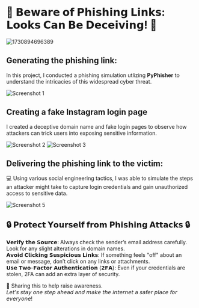 # 🚨 𝗕𝗲𝘄𝗮𝗿𝗲 𝗼𝗳 𝗣𝗵𝗶𝘀𝗵𝗶𝗻𝗴 𝗟𝗶𝗻𝗸𝘀: 𝗟𝗼𝗼𝗸𝘀 𝗖𝗮𝗻 𝗕𝗲 𝗗𝗲𝗰𝗲𝗶𝘃𝗶𝗻𝗴! 🚨

![1730894696389](https://github.com/user-attachments/assets/95fa036c-aea6-4e84-80d6-0b298657b119)

## Generating the phishing link:
In this project,  I conducted a phishing simulation utlizing **PyPhisher** to understand the intricacies of this widespread cyber threat.

![Screenshot 1](https://github.com/user-attachments/assets/f6db2709-0136-4e67-908e-80dd3a317b56)

## Creating a fake Instagram login page
I created a deceptive domain name and fake login pages to observe how attackers can trick users into exposing sensitive information.

![Screenshot 2](https://github.com/user-attachments/assets/03cbe1d2-5e1d-4c36-897d-fddce24c9e33)
![Screenshot 3](https://github.com/user-attachments/assets/3c99aa40-dce4-4c17-86f0-6c916ceff4a1)

## Delivering the phishing link to the victim:
💻 Using various social engineering tactics, I was able to simulate the steps an attacker might take to capture login credentials and gain unauthorized access to sensitive data.

![Screenshot 5](https://github.com/user-attachments/assets/6ef53b85-109e-4a4b-b979-a9b3962d92d5)

## 🔒 𝗣𝗿𝗼𝘁𝗲𝗰𝘁 𝗬𝗼𝘂𝗿𝘀𝗲𝗹𝗳 𝗳𝗿𝗼𝗺 𝗣𝗵𝗶𝘀𝗵𝗶𝗻𝗴 𝗔𝘁𝘁𝗮𝗰𝗸𝘀 🔒  

𝗩𝗲𝗿𝗶𝗳𝘆 𝘁𝗵𝗲 𝗦𝗼𝘂𝗿𝗰𝗲: Always check the sender’s email address carefully. Look for any slight alterations in domain names.  
𝗔𝘃𝗼𝗶𝗱 𝗖𝗹𝗶𝗰𝗸𝗶𝗻𝗴 𝗦𝘂𝘀𝗽𝗶𝗰𝗶𝗼𝘂𝘀 𝗟𝗶𝗻𝗸𝘀: If something feels "off" about an email or message, don’t click on any links or attachments.  
𝗨𝘀𝗲 𝗧𝘄𝗼-𝗙𝗮𝗰𝘁𝗼𝗿 𝗔𝘂𝘁𝗵𝗲𝗻𝘁𝗶𝗰𝗮𝘁𝗶𝗼𝗻 (𝟮𝗙𝗔): Even if your credentials are stolen, 2FA can add an extra layer of security.  

🔗 Sharing this to help raise awareness.   
𝘓𝘦𝘵'𝘴 𝘴𝘵𝘢𝘺 𝘰𝘯𝘦 𝘴𝘵𝘦𝘱 𝘢𝘩𝘦𝘢𝘥 𝘢𝘯𝘥 𝘮𝘢𝘬𝘦 𝘵𝘩𝘦 𝘪𝘯𝘵𝘦𝘳𝘯𝘦𝘵 𝘢 𝘴𝘢𝘧𝘦𝘳 𝘱𝘭𝘢𝘤𝘦 𝘧𝘰𝘳 𝘦𝘷𝘦𝘳𝘺𝘰𝘯𝘦!  
